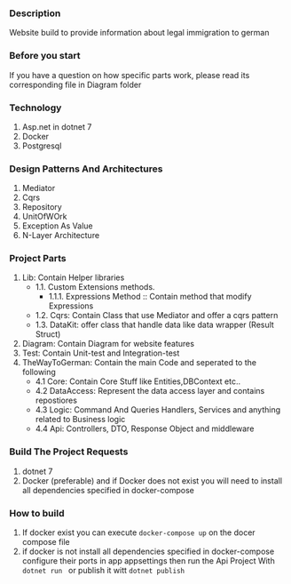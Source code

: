### Description 
Website build to provide information about legal immigration to german 
### Before you start
If you have a question on how specific parts work, please read its corresponding file in Diagram folder
### Technology 
1. Asp.net in dotnet 7
2. Docker
3. Postgresql
### Design Patterns And Architectures
1. Mediator
2. Cqrs
3. Repository
4. UnitOfWOrk
5. Exception As Value
6. N-Layer Architecture
### Project Parts
1. Lib: Contain Helper libraries
   - 1.1. Custom Extensions methods.
      - 1.1.1. Expressions Method :: Contain method that modify Expressions
   - 1.2. Cqrs: Contain Class that use Mediator and offer a cqrs pattern
   - 1.3. DataKit: offer class that handle data like data wrapper (Result Struct)
2. Diagram: Contain Diagram for website features
3. Test: Contain Unit-test and Integration-test
4. TheWayToGerman: Contain the main Code and seperated to the following
   - 4.1 Core: Contain Core Stuff like Entities,DBContext etc..
   - 4.2 DataAccess: Represent the data access layer and contains repostiores
   - 4.3 Logic: Command And Queries Handlers, Services and anything related to Business logic
   - 4.4 Api: Controllers, DTO, Response Object and middleware
### Build The Project Requests
1. dotnet 7
2. Docker (preferable) and if Docker does not exist you will need to install all dependencies specified in docker-compose 
### How to build
1. If docker exist you can execute ```docker-compose up``` on the docer compose file
2. if docker is not install all dependencies specified in docker-compose configure their ports in app appsettings then run the Api Project With ```dotnet run ``` or publish it witt ```dotnet publish```
